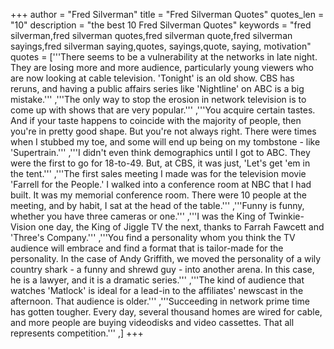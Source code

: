 +++
author = "Fred Silverman"
title = "Fred Silverman Quotes"
quotes_len = "10"
description = "the best 10 Fred Silverman Quotes"
keywords = "fred silverman,fred silverman quotes,fred silverman quote,fred silverman sayings,fred silverman saying,quotes, sayings,quote, saying, motivation"
quotes = ['''There seems to be a vulnerability at the networks in late night. They are losing more and more audience, particularly young viewers who are now looking at cable television. 'Tonight' is an old show. CBS has reruns, and having a public affairs series like 'Nightline' on ABC is a big mistake.''' ,'''The only way to stop the erosion in network television is to come up with shows that are very popular.''' ,'''You acquire certain tastes. And if your taste happens to coincide with the majority of people, then you're in pretty good shape. But you're not always right. There were times when I stubbed my toe, and some will end up being on my tombstone - like 'Supertrain.''' ,'''I didn't even think demographics until I got to ABC. They were the first to go for 18-to-49. But, at CBS, it was just, 'Let's get 'em in the tent.''' ,'''The first sales meeting I made was for the television movie 'Farrell for the People.' I walked into a conference room at NBC that I had built. It was my memorial conference room. There were 10 people at the meeting, and by habit, I sat at the head of the table.''' ,'''Funny is funny, whether you have three cameras or one.''' ,'''I was the King of Twinkie-Vision one day, the King of Jiggle TV the next, thanks to Farrah Fawcett and 'Three's Company.''' ,'''You find a personality whom you think the TV audience will embrace and find a format that is tailor-made for the personality. In the case of Andy Griffith, we moved the personality of a wily country shark - a funny and shrewd guy - into another arena. In this case, he is a lawyer, and it is a dramatic series.''' ,'''The kind of audience that watches 'Matlock' is ideal for a lead-in to the affiliates' newscast in the afternoon. That audience is older.''' ,'''Succeeding in network prime time has gotten tougher. Every day, several thousand homes are wired for cable, and more people are buying videodisks and video cassettes. That all represents competition.''' ,]
+++